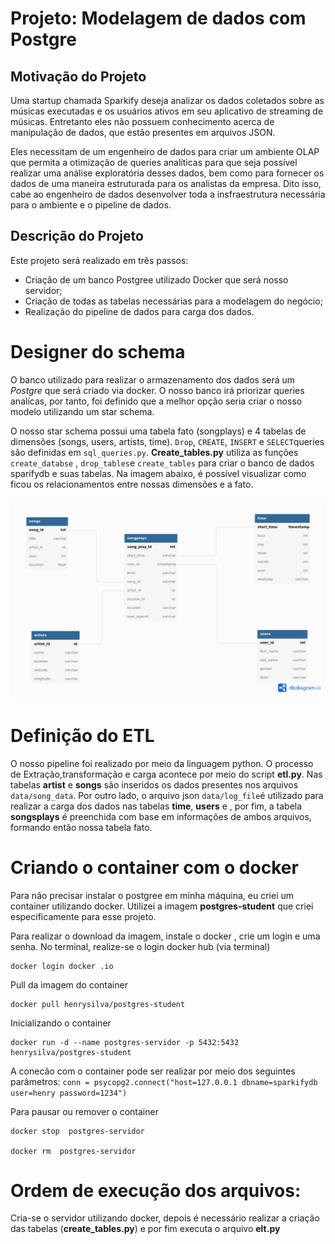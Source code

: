 # Projeto: Modelagem de dados com Postgre

## Motivação do Projeto

Uma startup chamada Sparkify deseja analizar os dados coletados sobre as músicas executadas e os usuários ativos em seu aplicativo de streaming de músicas. Entretanto eles não possuem conhecimento acerca de manipulação de dados, que estão presentes em arquivos JSON.

Eles necessitam de um engenheiro de dados para criar um ambiente OLAP que permita a otimização de queries analíticas para que seja possível realizar uma análise exploratória desses dados, bem como para fornecer os dados de uma maneira estruturada para os analistas da empresa. Dito isso, cabe ao engenheiro de dados desenvolver toda a insfraestrutura necessária para o ambiente e o pipeline de dados. 

## Descrição do Projeto 

Este projeto será realizado em três passos:
  * Criação de um banco Postgree utilizado Docker que será nosso servidor;
  * Criação de todas as tabelas necessárias para a modelagem do negócio;
  * Realização do pipeline de dados para carga dos dados.


# Designer do schema

O banco utilizado para realizar o armazenamento dos dados será um *Postgre* que será criado via docker. O nosso banco irá priorizar queries analícas, por tanto, foi definido que a melhor opção seria criar o nosso modelo utilizando um star schema. 

O nosso star schema possui uma tabela fato (songplays)  e 4 tabelas de dimensões (songs, users, artists, time). `Drop`, `CREATE`, `INSERT` e `SELECT`queries são definidas em `sql_queries.py`. **Create_tables.py** utiliza as funções `create_databse` , `drop_tables`e  `create_tables` para criar o banco de dados sparifydb e suas tabelas. Na imagem abaixo, é possível visualizar como ficou os relacionamentos entre nossas dimensões e a fato.

![](diagrama/sparkifydb.png)

# Definição do ETL 

O nosso pipeline foi realizado por meio da linguagem python. O processo de Extração,transformação e carga acontece por meio do script **etl.py**. Nas tabelas **artist** e **songs** são inseridos os dados presentes nos arquivos `data/song_data`. Por outro lado, o arquivo json `data/log_file`é utilizado para realizar a carga dos dados nas tabelas **time**, **users** e , por fim, a tabela **songsplays** é preenchida com base em informações de ambos arquivos, formando então nossa tabela fato. 


# Criando o container com o docker 

Para não precisar instalar o postgree em minha máquina, eu criei um container utilizando docker. Utilizei a imagem **postgres-student** que criei especificamente para esse projeto.

Para realizar o download da imagem, instale o docker , crie um login e uma senha. No terminal, realize-se o login docker hub (via terminal)

```
docker login docker .io
```
Pull da imagem do container 
```
docker pull henrysilva/postgres-student
```
Inicializando o container 

```
docker run -d --name postgres-servidor -p 5432:5432 henrysilva/postgres-student
```
A conecão com o container pode ser realizar por meio dos seguintes parâmetros: 
`conn = psycopg2.connect("host=127.0.0.1 dbname=sparkifydb user=henry password=1234")`

Para pausar ou remover o container

```
docker stop  postgres-servidor

docker rm  postgres-servidor
```
# Ordem de execução dos arquivos:

Cria-se o servidor utilizando docker, depois é necessário realizar a criação das tabelas (**create_tables.py**) e por fim executa o arquivo **elt.py**
